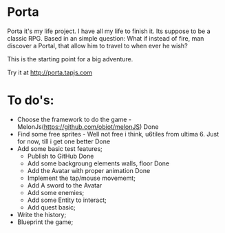 Porta
=====

Porta it's my life project. I have all my life to finish it. Its suppose to be a classic RPG. 
Based in an simple question: What if instead of fire, man discover a Portal, that allow him to 
travel to when ever he wish?

This is the starting point for a big adventure.

Try it at http://porta.tapjs.com

To do's:
========

- Choose the framework to do the game - MelonJs(https://github.com/obiot/melonJS) Done
- Find some free sprites - Well not free i think, u6tiles from ultima 6. Just for now, till i get one better Done
- Add some basic test features;
  - Publish to GitHub Done
  - Add some backgroung elements walls, floor Done
  - Add the Avatar with proper animation Done
  - Implement the tap/mouse movememt;
  - Add A sword to the Avatar
  - Add some enemies;
  - Add some Entity to interact;
  - Add quest basic;
- Write the history;
- Blueprint the game;